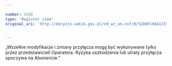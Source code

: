 ```yaml
---

number: 1558
type: 'Register item'
original_uri: 'http://decyzje.uokik.gov.pl/nd_wz_um.nsf/0/52D6FC66A1155077C125756A0042EBC9?OpenDocument'


---
```


„Wszelkie modyfikacje i zmiany przyłącza mogą być wykonywane tylko przez przedstawicieli Operatora. Ryzyka uszkodzenia lub utraty przyłącza spoczywa na Abonencie.”
